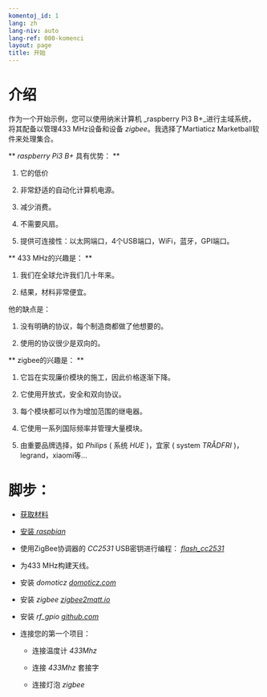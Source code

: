 ```yaml
---
komentoj_id: 1
lang: zh
lang-niv: auto
lang-ref: 000-komenci
layout: page
title: 开始
---
```


# 介绍
作为一个开始示例，您可以使用纳米计算机  _raspberry Pi3 B+_进行主域系统，将其配备以管理433 MHz设备和设备  _zigbee_。我选择了Martiaticz Marketball软件来处理集合。  

**    _raspberry Pi3 B+_  具有优势： **  

 1. 它的低价 


 2. 非常舒适的自动化计算机电源。  


 3. 减少消费。  


 4. 不需要风扇。  


 5. 提供可连接性：以太网端口，4个USB端口，WiFi，蓝牙，GPI端口。  




**  433 MHz的兴趣是： **  

 1. 我们在全球允许我们几十年来。  


 2. 结果，材料非常便宜。  



 
他的缺点是： 

 1. 没有明确的协议，每个制造商都做了他想要的。  


 2. 使用的协议很少是双向的。  




**  zigbee的兴趣是： **  

 1. 它旨在实现廉价模块的施工，因此价格逐渐下降。  


 1. 它使用开放式，安全和双向协议。  


 1. 每个模块都可以作为增加范围的继电器。  


 1. 它使用一系列国际频率并管理大量模块。  


 1. 由重要品牌选择，如  _Philips_   ( 系统  _HUE_  )，宜家  (  system   _TRÅDFRI_  )，legrand，xiaomi等...  




# 脚步：

* [ 获取材料 ](_posts/2020-08-31-aparataro.md)  


* [ 安装  _raspbian_  ](_posts/2020-12-22-instali_raspbian.md)  


* 使用ZigBee协调器的  _CC2531_    USB密钥进行编程：  [    _flash\_cc2531_  ](https://jmichault.github.io/flash_cc2531-dok/)  

* 为433 MHz构建天线。  


* 安装  _domoticz_    [   _domoticz.com_  ](https://www.domoticz.com/wiki/Raspberry_Pi)  


* 安装  _zigbee_    [   _zigbee2mqtt.io_  ](https://www.zigbee2mqtt.io/getting_started/running_zigbee2mqtt.html)  


* 安装  _rf\_gpio_    [   _github.com_  ](https://github.com/jmichault/rf_gpio/blob/master/LeguMin.md)  


* 连接您的第一个项目：   


  * 连接温度计  _433Mhz_  


  * 连接  _433Mhz_  套接字


  * 连接灯泡  _zigbee_  



